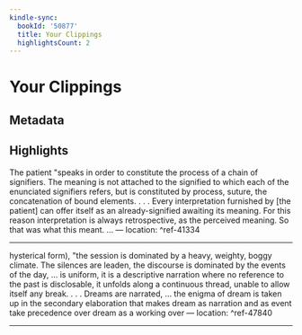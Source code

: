 ```yaml
---
kindle-sync:
  bookId: '50877'
  title: Your Clippings
  highlightsCount: 2
---
```

# Your Clippings
## Metadata

## Highlights
The patient "speaks in order to constitute the process of a chain of signifiers. The meaning is not attached to the signified to which each of the enunciated signifiers refers, but is constituted by process, suture, the concatenation of bound elements. . . . Every interpretation furnished by [the patient] can offer itself as an already-signified awaiting its meaning. For this reason interpretation is always retrospective, as the perceived meaning. So that was what this meant. ... — location: []() ^ref-41334

---
hysterical form), "the session is dominated by a heavy, weighty, boggy climate. The silences are leaden, the discourse is dominated by the events of the day, ... is uniform, it is a descriptive narration where no reference to the past is disclosable, it unfolds along a continuous thread, unable to allow itself any break. . . . Dreams are narrated, ... the enigma of dream is taken up in the secondary elaboration that makes dream as narration and as event take precedence over dream as a working over — location: []() ^ref-47840

---
